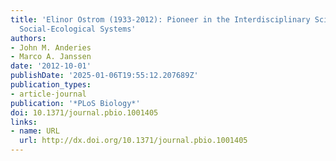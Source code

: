 ```yaml
---
title: 'Elinor Ostrom (1933-2012): Pioneer in the Interdisciplinary Science of Coupled
  Social-Ecological Systems'
authors:
- John M. Anderies
- Marco A. Janssen
date: '2012-10-01'
publishDate: '2025-01-06T19:55:12.207689Z'
publication_types:
- article-journal
publication: '*PLoS Biology*'
doi: 10.1371/journal.pbio.1001405
links:
- name: URL
  url: http://dx.doi.org/10.1371/journal.pbio.1001405
---
```

